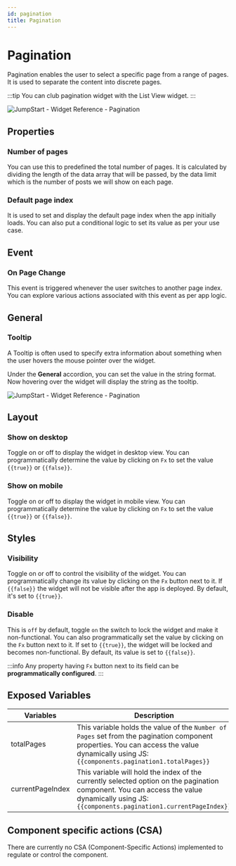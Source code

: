```yaml
---
id: pagination
title: Pagination
---
```

# Pagination

Pagination enables the user to select a specific page from a range of pages. It is used to separate the content into discrete pages.

:::tip
You can club pagination widget with the List View widget.
:::

<div style={{textAlign: 'center'}}>

<img className="screenshot-full" src="/img/widgets/pagination/pagination.png" alt="JumpStart - Widget Reference - Pagination" />

</div>

## Properties

### Number of pages

You can use this to predefined the total number of pages. It is calculated by dividing the length of the data array that will be passed, by the data limit which is the number of posts we will show on each page. 

### Default page index
It is used to set and display the default page index when the app initially loads. You can also put a conditional logic to set its value as per your use case.

## Event 

### On Page Change

This event is triggered whenever the user switches to another page index. You can explore various actions associated with this event as per app logic.

## General
### Tooltip

A Tooltip is often used to specify extra information about something when the user hovers the mouse pointer over the widget.

Under the <b>General</b> accordion, you can set the value in the string format. Now hovering over the widget will display the string as the tooltip.

<div style={{textAlign: 'center'}}>

<img className="screenshot-full" src="/img/tooltip.png" alt="JumpStart - Widget Reference - Pagination" />

</div>

## Layout

### Show on desktop

Toggle on or off to display the widget in desktop view. You can programmatically determine the value by clicking on `Fx` to set the value `{{true}}` or `{{false}}`.
### Show on mobile

Toggle on or off to display the widget in mobile view. You can programmatically determine the value by clicking on `Fx` to set the value `{{true}}` or `{{false}}`.

## Styles

### Visibility

Toggle on or off to control the visibility of the widget. You can programmatically change its value by clicking on the `Fx` button next to it. If `{{false}}` the widget will not be visible after the app is deployed. By default, it's set to `{{true}}`.

### Disable

This is `off` by default, toggle `on` the switch to lock the widget and make it non-functional. You can also programmatically set the value by clicking on the `Fx` button next to it. If set to `{{true}}`, the widget will be locked and becomes non-functional. By default, its value is set to `{{false}}`.

:::info
Any property having `Fx` button next to its field can be **programmatically configured**.
:::

## Exposed Variables

| Variables    | Description |
| ----------- | ----------- |
| totalPages | This variable holds the value of the `Number of Pages` set from the pagination component properties. You can access the value dynamically using JS: `{{components.pagination1.totalPages}}`|
| currentPageIndex | This variable will hold the index of the currently selected option on the pagination component. You can access the value dynamically using JS: `{{components.pagination1.currentPageIndex}}`|

## Component specific actions (CSA)

There are currently no CSA (Component-Specific Actions) implemented to regulate or control the component.
